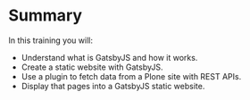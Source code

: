 # Summary

In this training you will:

- Understand what is GatsbyJS and how it works.
- Create a static website with GatsbyJS.
- Use a plugin to fetch data from a Plone site with REST APIs.
- Display that pages into a GatsbyJS static website.
